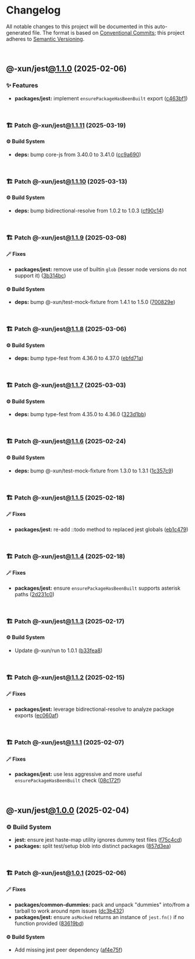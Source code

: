 # Changelog

All notable changes to this project will be documented in this auto-generated
file. The format is based on [Conventional Commits][1];
this project adheres to [Semantic Versioning][2].

<br />

## @-xun/jest[@1.1.0][3] (2025-02-06)

### ✨ Features

- **packages/jest:** implement `ensurePackageHasBeenBuilt` export ([c463bf1][4])

<br />

### 🏗️ Patch @-xun/jest[@1.1.11][5] (2025-03-19)

#### ⚙️ Build System

- **deps:** bump core-js from 3.40.0 to 3.41.0 ([cc9a690][6])

<br />

### 🏗️ Patch @-xun/jest[@1.1.10][7] (2025-03-13)

#### ⚙️ Build System

- **deps:** bump bidirectional-resolve from 1.0.2 to 1.0.3 ([cf90c14][8])

<br />

### 🏗️ Patch @-xun/jest[@1.1.9][9] (2025-03-08)

#### 🪄 Fixes

- **packages/jest:** remove use of builtin `glob` (lesser node versions do not support it) ([3b314bc][10])

#### ⚙️ Build System

- **deps:** bump @-xun/test-mock-fixture from 1.4.1 to 1.5.0 ([700829e][11])

<br />

### 🏗️ Patch @-xun/jest[@1.1.8][12] (2025-03-06)

#### ⚙️ Build System

- **deps:** bump type-fest from 4.36.0 to 4.37.0 ([ebfd71a][13])

<br />

### 🏗️ Patch @-xun/jest[@1.1.7][14] (2025-03-03)

#### ⚙️ Build System

- **deps:** bump type-fest from 4.35.0 to 4.36.0 ([323d1bb][15])

<br />

### 🏗️ Patch @-xun/jest[@1.1.6][16] (2025-02-24)

#### ⚙️ Build System

- **deps:** bump @-xun/test-mock-fixture from 1.3.0 to 1.3.1 ([1c357c9][17])

<br />

### 🏗️ Patch @-xun/jest[@1.1.5][18] (2025-02-18)

#### 🪄 Fixes

- **packages/jest:** re-add ::todo method to replaced jest globals ([eb1c479][19])

<br />

### 🏗️ Patch @-xun/jest[@1.1.4][20] (2025-02-18)

#### 🪄 Fixes

- **packages/jest:** ensure `ensurePackageHasBeenBuilt` supports asterisk paths ([2d231c0][21])

<br />

### 🏗️ Patch @-xun/jest[@1.1.3][22] (2025-02-17)

#### ⚙️ Build System

- Update @-xun/run to 1.0.1 ([b33fea8][23])

<br />

### 🏗️ Patch @-xun/jest[@1.1.2][24] (2025-02-15)

#### 🪄 Fixes

- **packages/jest:** leverage bidirectional-resolve to analyze package exports ([ec060af][25])

<br />

### 🏗️ Patch @-xun/jest[@1.1.1][26] (2025-02-07)

#### 🪄 Fixes

- **packages/jest:** use less aggressive and more useful `ensurePackageHasBeenBuilt` check ([08c172f][27])

<br />

## @-xun/jest[@1.0.0][28] (2025-02-04)

### ⚙️ Build System

- **jest:** ensure jest haste-map utility ignores dummy test files ([f75c4cd][29])
- **packages:** split test/setup blob into distinct packages ([857d3ea][30])

<br />

### 🏗️ Patch @-xun/jest[@1.0.1][31] (2025-02-06)

#### 🪄 Fixes

- **packages/common-dummies:** pack and unpack "dummies" into/from a tarball to work around npm issues ([dc3b432][32])
- **packages/jest:** ensure `asMocked` returns an instance of `jest.fn()` if no function provided ([83619bd][33])

#### ⚙️ Build System

- Add missing jest peer dependency ([af4e75f][34])

[1]: https://conventionalcommits.org
[2]: https://semver.org
[3]: https://github.com/Xunnamius/test-utils/compare/@-xun/jest@1.0.1...@-xun/jest@1.1.0
[4]: https://github.com/Xunnamius/test-utils/commit/c463bf1463aea0453e6a08cbbcb204aba8b229ef
[5]: https://github.com/Xunnamius/test-utils/compare/@-xun/jest@1.1.10...@-xun/jest@1.1.11
[6]: https://github.com/Xunnamius/test-utils/commit/cc9a690c6793c5eb9ffcadb7f30fb4ee014cf1db
[7]: https://github.com/Xunnamius/test-utils/compare/@-xun/jest@1.1.9...@-xun/jest@1.1.10
[8]: https://github.com/Xunnamius/test-utils/commit/cf90c14c038e2a501540d2c551d03595082f73ec
[9]: https://github.com/Xunnamius/test-utils/compare/@-xun/jest@1.1.8...@-xun/jest@1.1.9
[10]: https://github.com/Xunnamius/test-utils/commit/3b314bc406540af303ab44ed657a090059f493b7
[11]: https://github.com/Xunnamius/test-utils/commit/700829e1ae21be9bdd14d701afce45cfe08203d7
[12]: https://github.com/Xunnamius/test-utils/compare/@-xun/jest@1.1.7...@-xun/jest@1.1.8
[13]: https://github.com/Xunnamius/test-utils/commit/ebfd71ae5254a3c4cb33b94c4c1777fdaa1f559c
[14]: https://github.com/Xunnamius/test-utils/compare/@-xun/jest@1.1.6...@-xun/jest@1.1.7
[15]: https://github.com/Xunnamius/test-utils/commit/323d1bbb2784524bc0fd6ac2a04430a19fc414c4
[16]: https://github.com/Xunnamius/test-utils/compare/@-xun/jest@1.1.5...@-xun/jest@1.1.6
[17]: https://github.com/Xunnamius/test-utils/commit/1c357c951aa527f86e5a3a850b3c904c7d633ae0
[18]: https://github.com/Xunnamius/test-utils/compare/@-xun/jest@1.1.4...@-xun/jest@1.1.5
[19]: https://github.com/Xunnamius/test-utils/commit/eb1c4791975c2e404ed1d1fa0124c3bbd9ef41f4
[20]: https://github.com/Xunnamius/test-utils/compare/@-xun/jest@1.1.3...@-xun/jest@1.1.4
[21]: https://github.com/Xunnamius/test-utils/commit/2d231c008d107baf61eba939013d58df61adad65
[22]: https://github.com/Xunnamius/test-utils/compare/@-xun/jest@1.1.2...@-xun/jest@1.1.3
[23]: https://github.com/Xunnamius/test-utils/commit/b33fea8db53369e4e821d273ed05fd0d4c91b749
[24]: https://github.com/Xunnamius/test-utils/compare/@-xun/jest@1.1.1...@-xun/jest@1.1.2
[25]: https://github.com/Xunnamius/test-utils/commit/ec060af799a2bd987617106ad6f035907c4f4f42
[26]: https://github.com/Xunnamius/test-utils/compare/@-xun/jest@1.1.0...@-xun/jest@1.1.1
[27]: https://github.com/Xunnamius/test-utils/commit/08c172fd86063ef2cb40963f770391649cfb8900
[28]: https://github.com/Xunnamius/test-utils/compare/857d3eac80084608a88cbc27476cbe23e155ce7d...@-xun/jest@1.0.0
[29]: https://github.com/Xunnamius/test-utils/commit/f75c4cd929f5d1720d466436ad2ee5c68cced170
[30]: https://github.com/Xunnamius/test-utils/commit/857d3eac80084608a88cbc27476cbe23e155ce7d
[31]: https://github.com/Xunnamius/test-utils/compare/@-xun/jest@1.0.0...@-xun/jest@1.0.1
[32]: https://github.com/Xunnamius/test-utils/commit/dc3b432f6d15898a8396cf56c73f03cafcecb7a9
[33]: https://github.com/Xunnamius/test-utils/commit/83619bdf03d91fda9056a40b5dc66ce530cc9131
[34]: https://github.com/Xunnamius/test-utils/commit/af4e75f9b436c758cd44a902f489c5640d8b2b47
